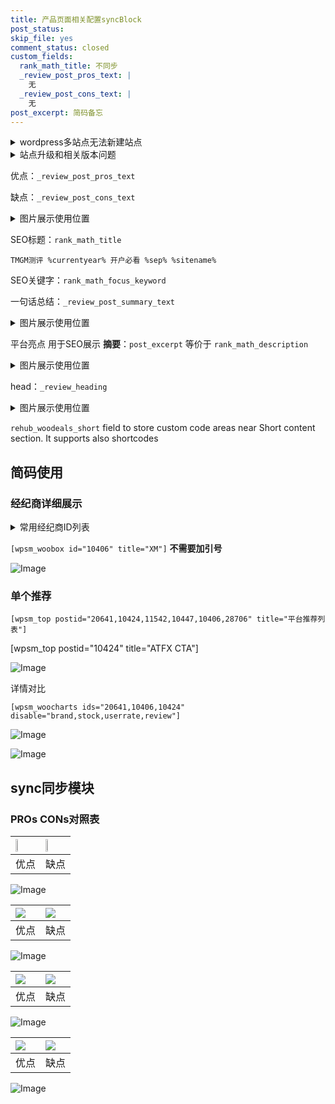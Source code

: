 ```yaml
---
title: 产品页面相关配置syncBlock
post_status: 
skip_file: yes
comment_status: closed
custom_fields:
  rank_math_title: 不同步
  _review_post_pros_text: |
    无
  _review_post_cons_text: |
    无
post_excerpt: 简码备忘
---
```

<details><summary>wordpress多站点无法新建站点</summary>

<li>和报错需要清理cookies一样的原因</li>
<li>wp-config.php里面<code>define( 'SUBDOMAIN_INSTALL', false );//子域名安装</code></li>
<li>新建子站点是用<code>define( 'SUBDOMAIN_INSTALL', true);//子域名安装</code> 完成以后，改成<code>false</code></li>
</details>

<details><summary>站点升级和相关版本问题</summary>

<p>wordpress：5.9.9
woocommerce：7.5.1
出现问题的地方：主题选项里面>><strong>Product layout >>compact style</strong></p>
<p>如何出现没有用过的字段 导致无法保存。先导出配置 然后进行修改，后面再次恢复即可。</p>
<p>出现部分字段无法显示时，需要返回默认布局后，对产品进行保存就好了。</p>
<p></p>
</details>

优点：`_review_post_pros_text`

缺点：`_review_post_cons_text`

<details><summary>图片展示使用位置</summary>

<img src="https://prod-files-secure.s3.us-west-2.amazonaws.com/39ed1227-6d7d-4570-be36-9ccd4a2c4241/f51d3d83-55d4-4bdf-9604-f37ec77ab556/Untitled.png?X-Amz-Algorithm=AWS4-HMAC-SHA256&X-Amz-Content-Sha256=UNSIGNED-PAYLOAD&X-Amz-Credential=ASIAZI2LB466SLKFHVCA%2F20250821%2Fus-west-2%2Fs3%2Faws4_request&X-Amz-Date=20250821T105522Z&X-Amz-Expires=3600&X-Amz-Security-Token=IQoJb3JpZ2luX2VjEKL%2F%2F%2F%2F%2F%2F%2F%2F%2F%2FwEaCXVzLXdlc3QtMiJGMEQCIGCXmKOILnPAsn4EdT4ohrgRvK94u7oQvnkrkn6G1LlyAiAb9SORSCL1qLVq7eJCseEIBSdZwIbwJfr%2F40vFwYsE6yqIBAjr%2F%2F%2F%2F%2F%2F%2F%2F%2F%2F8BEAAaDDYzNzQyMzE4MzgwNSIMCz4VPmY1VS6dBLHSKtwDgHztbGaiQEZeuyDNZDAYlrQttp5VkKm7Z6VEE8pemgbtJSBu049YkLOGwEcCuf9lfcSAKeMhLsuEwdez1oTbEQx9vSohLsdnzV%2FiGmYyR9aR1lKVId7p%2FVqWlustxgb5%2FVmMIt5KVpK3NMp3vfsKqLFziMStVLMsUs%2Fw38Uq3fqSfdquCaMbTq897tJqumEoc5jaROieIl2HrMkDx02RyC36gdRArVqQfN4tnEnZYe9jp7u489%2F3HNZXkEizh3iOXfA4J%2B69IPShlX7R2usRZQx1TGQ7cxtKCSYVzbPJTX%2B1MYL1t0TAogpc1EaqrLxi7enrIEl1K6TVEKJ8z3hYfFWG76WRcMxPatC65fJSR%2BckVtDyCKZ979tsHgYvZAJqvGB4hk%2FR7rNxsKj5wswz0QOWVF9bDDkOv7IAt4ly2OQkwHdpJ28pXRakT%2FWBpyufx8qFXg8NqUwXFd9KEzp1Ttlfna6mc8wvFFygQCAy7tVyz9bn0MLRw4UP3c3KcpngK1e3yfnmq3CggnOJgMvdCGjkG2G3%2FQBSqmFgSvEW3qncI0yL%2FBGzvLpf6HCUA1kxqtWgzqaER1bRqNIFGOufflCmeK2fOg48Sjh2tm2WM%2F4Mi%2Bbv1fOP0Rce4zkwveObxQY6pgG1qiASaSHHSgOZxuuv42MhUt%2FosCsCCro%2BqhG8x5ih6Gog5RM07SreNlT0gtqjEHOioz3P%2B8mFJ8JWdzeeQ6wQVLbt3WJW4kR8rgVX4Ubk37j09gQh%2Fnglq3nKSDp23YoCVZiyQphPWigvTiFOiK2vWBfbf82KtPhj6d6ELvAUOwS2yPFF5Z%2Fye2w4uyj9%2BqA5JfllwY5QjUBgpYuogBBNkYPRLR1t&X-Amz-Signature=73eaf6c6b77c59a168ff097c6a4c2ccac5a0d3937b891789176eb22b723fe6be&X-Amz-SignedHeaders=host&x-amz-checksum-mode=ENABLED&x-id=GetObject" alt="Image">
</details>

SEO标题：`rank_math_title`

`TMGM测评 %currentyear% 开户必看 %sep% %sitename%`

SEO关键字：`rank_math_focus_keyword`

一句话总结：`_review_post_summary_text`

<details><summary>图片展示使用位置</summary>

<img src="https://prod-files-secure.s3.us-west-2.amazonaws.com/39ed1227-6d7d-4570-be36-9ccd4a2c4241/4b96a922-296c-4f4e-8630-d1c870cbce01/Untitled.png?X-Amz-Algorithm=AWS4-HMAC-SHA256&X-Amz-Content-Sha256=UNSIGNED-PAYLOAD&X-Amz-Credential=ASIAZI2LB466V5VYU5ZL%2F20250821%2Fus-west-2%2Fs3%2Faws4_request&X-Amz-Date=20250821T105523Z&X-Amz-Expires=3600&X-Amz-Security-Token=IQoJb3JpZ2luX2VjEKL%2F%2F%2F%2F%2F%2F%2F%2F%2F%2FwEaCXVzLXdlc3QtMiJGMEQCIEFORdFvbbp9wyA%2FXVtc%2BKMTVcDXuv7KJbNfQAE%2FQEzlAiAZYToEkSVRJ6SefoEO%2Fw7w5IRaLkK4jxAI3kJc%2FGy3sCqIBAjr%2F%2F%2F%2F%2F%2F%2F%2F%2F%2F8BEAAaDDYzNzQyMzE4MzgwNSIMi5zYcteiS%2BPkdrz%2FKtwDsmqkAGAaQmiSnCZJzEFtwPtR5rMJES3FCiAy2EqgqeKl%2FbYIAsg00pTMhAuaOPjqI4j0AdEeQDw%2BQSce60CYk1bRyNkBocR03KlEt66lHNc7HuNX0%2FpbVy3E2%2B3R9vztbXT2Q09nIef2e3oQ7UekqBr0Se2CwddxyS%2FA%2B%2FJq5xC9FXTLlfakxwN4J6fGw1PzVAs7zJVK6V8cAFslJbOiprUq9VMAZ1pF%2BRr1M%2Ffmbq5pJHGiKU6uZp%2FIQgpmVpLZ46Y8d%2FfVSITNCQ86dT1s9Mr8CW19XMNV%2F110%2FxbDSCxoCb6GrTUmVrKL%2Fh5GcJ2VEKzUn4PaIO5%2FJvcw9rCpzZxub5X%2FNPMuxQdE%2FtEnah%2BcSIVS4Zj4nF8RgrVLGOczW3zD61X0NFbaJXcFinSTPI9vgK61QOz4%2FNacZjgWAePuvx6q645TOGWH8T73WxZ4SEFHiQIfgks8uOBDa1smri7E%2FaRmyV7eP6a1xkng%2B5Dz11DO1JhcvYqBmMe6x5OhyfJL5zYxkcr%2FcTR1L72rI3pD0L2J%2FIidm8DYTPhLRCx7AdZaEVTlr9NqU%2B1KIs8rLMLQv12JwdtOiyG1QEJsGvr%2F1sKL8FZ3Wg%2FkjGp00D56AlS4ymIpGPsedccwgOObxQY6pgEratuJx5sTFkP2X9vLQ2Lw%2B%2Bx8BdZWh3Z1hRhVxyThLy0SZ62ghhCWPbqWUhs7iNv8PpWqHsD2icchHhFN%2F%2FMLDFtg%2B8k7QVFo6REmdIbwYY3HnCX9d0G50G4SM4KdlAo8Qt8jb4HZxrbOuUVwFlebUAXyYW2j78ovebOtmAb%2BeSvqOM2myHvbnt9pzI28XiC7gfLfGk8%2FimBV%2BAwuA9Dn91IhYP15&X-Amz-Signature=dc5863f4a23565ae0ae4f388413962f20aea3b236a15f7c3fe520810d027263a&X-Amz-SignedHeaders=host&x-amz-checksum-mode=ENABLED&x-id=GetObject" alt="Image">
</details>

平台亮点 用于SEO展示 **摘要**：`post_excerpt`  等价于 `rank_math_description`

<details><summary>图片展示使用位置</summary>

<img src="https://prod-files-secure.s3.us-west-2.amazonaws.com/39ed1227-6d7d-4570-be36-9ccd4a2c4241/1ee11f63-b60a-4dfe-a7a7-d58ff23b5d88/Untitled.png?X-Amz-Algorithm=AWS4-HMAC-SHA256&X-Amz-Content-Sha256=UNSIGNED-PAYLOAD&X-Amz-Credential=ASIAZI2LB466YTQXDPMT%2F20250821%2Fus-west-2%2Fs3%2Faws4_request&X-Amz-Date=20250821T105524Z&X-Amz-Expires=3600&X-Amz-Security-Token=IQoJb3JpZ2luX2VjEKL%2F%2F%2F%2F%2F%2F%2F%2F%2F%2FwEaCXVzLXdlc3QtMiJHMEUCID%2F%2FMOEErvJ8GoSxGZ2Pow8KE%2FaOBApUTtRjp409hoVqAiEAs9QmGtfqyFRMHXtbX7dDzKsZ2K0jAirPBgmMOrvmBxUqiAQI6%2F%2F%2F%2F%2F%2F%2F%2F%2F%2F%2FARAAGgw2Mzc0MjMxODM4MDUiDHE7qb%2BOKb1OHLxgWyrcA62Zmh1AnFWzv9xZoB11Ly4wWkWjzDqD2IM6fWoyYcCf0UagY1ECdL4nCAEfZi2dGKPEmL9wHjWKLhPJYpQUGw%2FX5awZedEW4wDMHocQT1uTnQWb2yC5Eru088xL7qIGCIFDwitZKXG9CQir4%2F3ua30GYc%2BwvhiaVLsrMos7gOLJ2kH33Qm%2BBnkkuk4yPDuZa4WIOw3Ktw9pQ6kXl36HMe7%2FVDvmFRVWepXXl2oXOGqr4%2F%2BbX9uAWQiu57JjHO6QzlWb4LnwnHWb3z8n5%2B0NKpU5SZfLYBI593c7PvxpJ2DdGQkxtx3MMmKLgHcunXhJ%2F6Y%2FaLtXxbqd4nMvN1ovXqy0BybTdryBk77t7QsuKooNVpIzLnR3XAjwQNJVXPZbk1Bp8%2FYg8mb1GFAWMxPBqN4WVeJOHCZAaqxtjVFcTtb9vr2uUMqOmSW1jJhT7HvRquoLFnCi376SJD5fJSq7yylhQ2HCjx4nKd%2FVxk1B1bkBuozNM5nJOoBYKPJatgCw%2F3WOH53rmNV%2BgX4gKGvehWbuzBsUXZqYuFU4wB66sLcHCEhes9YsdcHhzmzTQD5XeLbqGbXtde9ljPiqNXPLMecBs78ygH5dO7aQDlm0V0ZpyZo2dotj74GzrVNQMKvjm8UGOqUBd9EzLU9Oa1Q9vFW%2B1YSDRikINr311QekkiKNwSAT%2FuT%2B0eFIy9H%2FtBuGRU8uT2JYZHBsrrAn3YfJTkAy4EI15MNqQQdbCNbnzrJqMXTZ9iNuNKejxJGvqPU6Gtitx01jPzZfJS%2B%2FBa513C4qEPXj9k9h65u39keRKfuJ6ahdBLm8S9hMy6VqYwmuRUn7L9jy02pbdVRnPQglQHAFrOTYEiIwQJTN&X-Amz-Signature=11d4159f0365ec68bce1454627dc299943c3cebf28740fa58f9ee538192d2551&X-Amz-SignedHeaders=host&x-amz-checksum-mode=ENABLED&x-id=GetObject" alt="Image">
<img src="https://prod-files-secure.s3.us-west-2.amazonaws.com/39ed1227-6d7d-4570-be36-9ccd4a2c4241/ad4118b5-78d8-4fbe-801e-3b29b5d99c01/Untitled.png?X-Amz-Algorithm=AWS4-HMAC-SHA256&X-Amz-Content-Sha256=UNSIGNED-PAYLOAD&X-Amz-Credential=ASIAZI2LB466YTQXDPMT%2F20250821%2Fus-west-2%2Fs3%2Faws4_request&X-Amz-Date=20250821T105524Z&X-Amz-Expires=3600&X-Amz-Security-Token=IQoJb3JpZ2luX2VjEKL%2F%2F%2F%2F%2F%2F%2F%2F%2F%2FwEaCXVzLXdlc3QtMiJHMEUCID%2F%2FMOEErvJ8GoSxGZ2Pow8KE%2FaOBApUTtRjp409hoVqAiEAs9QmGtfqyFRMHXtbX7dDzKsZ2K0jAirPBgmMOrvmBxUqiAQI6%2F%2F%2F%2F%2F%2F%2F%2F%2F%2F%2FARAAGgw2Mzc0MjMxODM4MDUiDHE7qb%2BOKb1OHLxgWyrcA62Zmh1AnFWzv9xZoB11Ly4wWkWjzDqD2IM6fWoyYcCf0UagY1ECdL4nCAEfZi2dGKPEmL9wHjWKLhPJYpQUGw%2FX5awZedEW4wDMHocQT1uTnQWb2yC5Eru088xL7qIGCIFDwitZKXG9CQir4%2F3ua30GYc%2BwvhiaVLsrMos7gOLJ2kH33Qm%2BBnkkuk4yPDuZa4WIOw3Ktw9pQ6kXl36HMe7%2FVDvmFRVWepXXl2oXOGqr4%2F%2BbX9uAWQiu57JjHO6QzlWb4LnwnHWb3z8n5%2B0NKpU5SZfLYBI593c7PvxpJ2DdGQkxtx3MMmKLgHcunXhJ%2F6Y%2FaLtXxbqd4nMvN1ovXqy0BybTdryBk77t7QsuKooNVpIzLnR3XAjwQNJVXPZbk1Bp8%2FYg8mb1GFAWMxPBqN4WVeJOHCZAaqxtjVFcTtb9vr2uUMqOmSW1jJhT7HvRquoLFnCi376SJD5fJSq7yylhQ2HCjx4nKd%2FVxk1B1bkBuozNM5nJOoBYKPJatgCw%2F3WOH53rmNV%2BgX4gKGvehWbuzBsUXZqYuFU4wB66sLcHCEhes9YsdcHhzmzTQD5XeLbqGbXtde9ljPiqNXPLMecBs78ygH5dO7aQDlm0V0ZpyZo2dotj74GzrVNQMKvjm8UGOqUBd9EzLU9Oa1Q9vFW%2B1YSDRikINr311QekkiKNwSAT%2FuT%2B0eFIy9H%2FtBuGRU8uT2JYZHBsrrAn3YfJTkAy4EI15MNqQQdbCNbnzrJqMXTZ9iNuNKejxJGvqPU6Gtitx01jPzZfJS%2B%2FBa513C4qEPXj9k9h65u39keRKfuJ6ahdBLm8S9hMy6VqYwmuRUn7L9jy02pbdVRnPQglQHAFrOTYEiIwQJTN&X-Amz-Signature=3da76decf6bbc5d6b1187658a9921dee1a793bd95f953ca71c5238be944ce1c8&X-Amz-SignedHeaders=host&x-amz-checksum-mode=ENABLED&x-id=GetObject" alt="Image">
<img src="https://prod-files-secure.s3.us-west-2.amazonaws.com/39ed1227-6d7d-4570-be36-9ccd4a2c4241/a38cf7c9-a79c-4b64-9e94-13589fe0758b/Untitled.png?X-Amz-Algorithm=AWS4-HMAC-SHA256&X-Amz-Content-Sha256=UNSIGNED-PAYLOAD&X-Amz-Credential=ASIAZI2LB466YTQXDPMT%2F20250821%2Fus-west-2%2Fs3%2Faws4_request&X-Amz-Date=20250821T105524Z&X-Amz-Expires=3600&X-Amz-Security-Token=IQoJb3JpZ2luX2VjEKL%2F%2F%2F%2F%2F%2F%2F%2F%2F%2FwEaCXVzLXdlc3QtMiJHMEUCID%2F%2FMOEErvJ8GoSxGZ2Pow8KE%2FaOBApUTtRjp409hoVqAiEAs9QmGtfqyFRMHXtbX7dDzKsZ2K0jAirPBgmMOrvmBxUqiAQI6%2F%2F%2F%2F%2F%2F%2F%2F%2F%2F%2FARAAGgw2Mzc0MjMxODM4MDUiDHE7qb%2BOKb1OHLxgWyrcA62Zmh1AnFWzv9xZoB11Ly4wWkWjzDqD2IM6fWoyYcCf0UagY1ECdL4nCAEfZi2dGKPEmL9wHjWKLhPJYpQUGw%2FX5awZedEW4wDMHocQT1uTnQWb2yC5Eru088xL7qIGCIFDwitZKXG9CQir4%2F3ua30GYc%2BwvhiaVLsrMos7gOLJ2kH33Qm%2BBnkkuk4yPDuZa4WIOw3Ktw9pQ6kXl36HMe7%2FVDvmFRVWepXXl2oXOGqr4%2F%2BbX9uAWQiu57JjHO6QzlWb4LnwnHWb3z8n5%2B0NKpU5SZfLYBI593c7PvxpJ2DdGQkxtx3MMmKLgHcunXhJ%2F6Y%2FaLtXxbqd4nMvN1ovXqy0BybTdryBk77t7QsuKooNVpIzLnR3XAjwQNJVXPZbk1Bp8%2FYg8mb1GFAWMxPBqN4WVeJOHCZAaqxtjVFcTtb9vr2uUMqOmSW1jJhT7HvRquoLFnCi376SJD5fJSq7yylhQ2HCjx4nKd%2FVxk1B1bkBuozNM5nJOoBYKPJatgCw%2F3WOH53rmNV%2BgX4gKGvehWbuzBsUXZqYuFU4wB66sLcHCEhes9YsdcHhzmzTQD5XeLbqGbXtde9ljPiqNXPLMecBs78ygH5dO7aQDlm0V0ZpyZo2dotj74GzrVNQMKvjm8UGOqUBd9EzLU9Oa1Q9vFW%2B1YSDRikINr311QekkiKNwSAT%2FuT%2B0eFIy9H%2FtBuGRU8uT2JYZHBsrrAn3YfJTkAy4EI15MNqQQdbCNbnzrJqMXTZ9iNuNKejxJGvqPU6Gtitx01jPzZfJS%2B%2FBa513C4qEPXj9k9h65u39keRKfuJ6ahdBLm8S9hMy6VqYwmuRUn7L9jy02pbdVRnPQglQHAFrOTYEiIwQJTN&X-Amz-Signature=c98e2b0959fcec42f15c291f74abb71b2bc9b859d785eb45edf62a9e4c170076&X-Amz-SignedHeaders=host&x-amz-checksum-mode=ENABLED&x-id=GetObject" alt="Image">
<img src="https://prod-files-secure.s3.us-west-2.amazonaws.com/39ed1227-6d7d-4570-be36-9ccd4a2c4241/7da6fc1e-d2ac-42ae-8c75-cb5749aa18f6/Untitled.png?X-Amz-Algorithm=AWS4-HMAC-SHA256&X-Amz-Content-Sha256=UNSIGNED-PAYLOAD&X-Amz-Credential=ASIAZI2LB466YTQXDPMT%2F20250821%2Fus-west-2%2Fs3%2Faws4_request&X-Amz-Date=20250821T105524Z&X-Amz-Expires=3600&X-Amz-Security-Token=IQoJb3JpZ2luX2VjEKL%2F%2F%2F%2F%2F%2F%2F%2F%2F%2FwEaCXVzLXdlc3QtMiJHMEUCID%2F%2FMOEErvJ8GoSxGZ2Pow8KE%2FaOBApUTtRjp409hoVqAiEAs9QmGtfqyFRMHXtbX7dDzKsZ2K0jAirPBgmMOrvmBxUqiAQI6%2F%2F%2F%2F%2F%2F%2F%2F%2F%2F%2FARAAGgw2Mzc0MjMxODM4MDUiDHE7qb%2BOKb1OHLxgWyrcA62Zmh1AnFWzv9xZoB11Ly4wWkWjzDqD2IM6fWoyYcCf0UagY1ECdL4nCAEfZi2dGKPEmL9wHjWKLhPJYpQUGw%2FX5awZedEW4wDMHocQT1uTnQWb2yC5Eru088xL7qIGCIFDwitZKXG9CQir4%2F3ua30GYc%2BwvhiaVLsrMos7gOLJ2kH33Qm%2BBnkkuk4yPDuZa4WIOw3Ktw9pQ6kXl36HMe7%2FVDvmFRVWepXXl2oXOGqr4%2F%2BbX9uAWQiu57JjHO6QzlWb4LnwnHWb3z8n5%2B0NKpU5SZfLYBI593c7PvxpJ2DdGQkxtx3MMmKLgHcunXhJ%2F6Y%2FaLtXxbqd4nMvN1ovXqy0BybTdryBk77t7QsuKooNVpIzLnR3XAjwQNJVXPZbk1Bp8%2FYg8mb1GFAWMxPBqN4WVeJOHCZAaqxtjVFcTtb9vr2uUMqOmSW1jJhT7HvRquoLFnCi376SJD5fJSq7yylhQ2HCjx4nKd%2FVxk1B1bkBuozNM5nJOoBYKPJatgCw%2F3WOH53rmNV%2BgX4gKGvehWbuzBsUXZqYuFU4wB66sLcHCEhes9YsdcHhzmzTQD5XeLbqGbXtde9ljPiqNXPLMecBs78ygH5dO7aQDlm0V0ZpyZo2dotj74GzrVNQMKvjm8UGOqUBd9EzLU9Oa1Q9vFW%2B1YSDRikINr311QekkiKNwSAT%2FuT%2B0eFIy9H%2FtBuGRU8uT2JYZHBsrrAn3YfJTkAy4EI15MNqQQdbCNbnzrJqMXTZ9iNuNKejxJGvqPU6Gtitx01jPzZfJS%2B%2FBa513C4qEPXj9k9h65u39keRKfuJ6ahdBLm8S9hMy6VqYwmuRUn7L9jy02pbdVRnPQglQHAFrOTYEiIwQJTN&X-Amz-Signature=2fb84be656255adc13f80c098cfe4a02fa3a18a56185aa0e29642311c0a184bc&X-Amz-SignedHeaders=host&x-amz-checksum-mode=ENABLED&x-id=GetObject" alt="Image">
<img src="https://prod-files-secure.s3.us-west-2.amazonaws.com/39ed1227-6d7d-4570-be36-9ccd4a2c4241/7e97f40a-eaee-47f5-b2f9-475f96808fa7/Untitled.png?X-Amz-Algorithm=AWS4-HMAC-SHA256&X-Amz-Content-Sha256=UNSIGNED-PAYLOAD&X-Amz-Credential=ASIAZI2LB466YTQXDPMT%2F20250821%2Fus-west-2%2Fs3%2Faws4_request&X-Amz-Date=20250821T105524Z&X-Amz-Expires=3600&X-Amz-Security-Token=IQoJb3JpZ2luX2VjEKL%2F%2F%2F%2F%2F%2F%2F%2F%2F%2FwEaCXVzLXdlc3QtMiJHMEUCID%2F%2FMOEErvJ8GoSxGZ2Pow8KE%2FaOBApUTtRjp409hoVqAiEAs9QmGtfqyFRMHXtbX7dDzKsZ2K0jAirPBgmMOrvmBxUqiAQI6%2F%2F%2F%2F%2F%2F%2F%2F%2F%2F%2FARAAGgw2Mzc0MjMxODM4MDUiDHE7qb%2BOKb1OHLxgWyrcA62Zmh1AnFWzv9xZoB11Ly4wWkWjzDqD2IM6fWoyYcCf0UagY1ECdL4nCAEfZi2dGKPEmL9wHjWKLhPJYpQUGw%2FX5awZedEW4wDMHocQT1uTnQWb2yC5Eru088xL7qIGCIFDwitZKXG9CQir4%2F3ua30GYc%2BwvhiaVLsrMos7gOLJ2kH33Qm%2BBnkkuk4yPDuZa4WIOw3Ktw9pQ6kXl36HMe7%2FVDvmFRVWepXXl2oXOGqr4%2F%2BbX9uAWQiu57JjHO6QzlWb4LnwnHWb3z8n5%2B0NKpU5SZfLYBI593c7PvxpJ2DdGQkxtx3MMmKLgHcunXhJ%2F6Y%2FaLtXxbqd4nMvN1ovXqy0BybTdryBk77t7QsuKooNVpIzLnR3XAjwQNJVXPZbk1Bp8%2FYg8mb1GFAWMxPBqN4WVeJOHCZAaqxtjVFcTtb9vr2uUMqOmSW1jJhT7HvRquoLFnCi376SJD5fJSq7yylhQ2HCjx4nKd%2FVxk1B1bkBuozNM5nJOoBYKPJatgCw%2F3WOH53rmNV%2BgX4gKGvehWbuzBsUXZqYuFU4wB66sLcHCEhes9YsdcHhzmzTQD5XeLbqGbXtde9ljPiqNXPLMecBs78ygH5dO7aQDlm0V0ZpyZo2dotj74GzrVNQMKvjm8UGOqUBd9EzLU9Oa1Q9vFW%2B1YSDRikINr311QekkiKNwSAT%2FuT%2B0eFIy9H%2FtBuGRU8uT2JYZHBsrrAn3YfJTkAy4EI15MNqQQdbCNbnzrJqMXTZ9iNuNKejxJGvqPU6Gtitx01jPzZfJS%2B%2FBa513C4qEPXj9k9h65u39keRKfuJ6ahdBLm8S9hMy6VqYwmuRUn7L9jy02pbdVRnPQglQHAFrOTYEiIwQJTN&X-Amz-Signature=a3d25defe1abf57392a1fe1bb7d322b9d34ba2be30c8463bc46e0641c98ee50d&X-Amz-SignedHeaders=host&x-amz-checksum-mode=ENABLED&x-id=GetObject" alt="Image">
</details>

head：`_review_heading`

<details><summary>图片展示使用位置</summary>

<img src="https://prod-files-secure.s3.us-west-2.amazonaws.com/39ed1227-6d7d-4570-be36-9ccd4a2c4241/3a4650ad-9887-415c-889a-edd51fa54f27/Untitled.png?X-Amz-Algorithm=AWS4-HMAC-SHA256&X-Amz-Content-Sha256=UNSIGNED-PAYLOAD&X-Amz-Credential=ASIAZI2LB466ZSF2LWXP%2F20250821%2Fus-west-2%2Fs3%2Faws4_request&X-Amz-Date=20250821T105525Z&X-Amz-Expires=3600&X-Amz-Security-Token=IQoJb3JpZ2luX2VjEKL%2F%2F%2F%2F%2F%2F%2F%2F%2F%2FwEaCXVzLXdlc3QtMiJHMEUCIQD%2BUFVHiP2AnHnOfst62afm9v4MxM045RGWYVwrBePKxgIgVh3LKDBjXMul7XnT0vqJMrlAqbH9fQgrO2mzOR5g4jYqiAQI6%2F%2F%2F%2F%2F%2F%2F%2F%2F%2F%2FARAAGgw2Mzc0MjMxODM4MDUiDONi3%2FUku5WBeWaawircA1CNlXu2JLMzBqjP3UJYWwZqe3igbMEMoXSYBH%2FfZXXAQNQCgw15CM2q6KHmy5C2eV72w6pR8M0KqxkdYk8TW8MvkFjO0rfy8nARKihVk8L2ettZ38HlizXP%2FBg1m%2FNZWERinXE3LlNojHQHEqYwsOvdUHYPE2X5ClOh1qCTiWhVQJWyoWg%2B6EqY5yWBgHuB4EW6QEWviC56Z0Da09TOq6%2FGBnUVmIbdGRHuBwcfO%2Fx5FRKpShtvff82luJU0lVX%2B47LppXoWw6KZFtQdRNqH2DT8gOgx9QOd9ufBE%2FGkWT20hjpxEviOkqMKm9xHnpyiutZjdyogvdXHHVGu40JHE3%2BN%2FMQrLalnJA2Vr4HFsW91RVKi25DQzyQIX2GW1qGKXxuctymsZ8LuwIfvTJgBJXTozjiA%2FiHGmdEV5e1ty%2Bxw8ZEGBjc0mx%2FmYt2xLtYEiluxqElcf704qNgpkK49JxtHUe57hA6MhauaSyAuXL5lGgHZtbfzInoT6av%2F8Qf3oiZHgVxhtdXh1yODd%2BPELzlWX01P5ETW%2B%2B0ZGKTm7o%2FFD3UDT3IoLVT8H7SvM8XRDOZjmMAOXM0xLovZh71rZW2CNcz9q1Z7mbfIAr05TTJla7A5aO1j7mavttjMK7jm8UGOqUBi0NDPIQ2onPh49crY%2BtlLrybjA2YlhnhUhTXYyZTFi43GmL%2BZbarpIJjp6KDdVdD6bFXhEU%2Br1USbUxcvwHF5AVce1ViCrg2wWrVi9hklykFjRTmLA54GBKwlqTIDTlEPI8S32KiD1TRU98giH3PIHZICtF%2FijhPyyitxJmZZIf8qtV0ZTPlMIi0hnZy4oKoDT%2BF7thC3oOO%2FPaJdmGmmjDZxWLt&X-Amz-Signature=1aff32c0b92ef49efea27fa3cddf66b5655fa21a86b696278665f20944396540&X-Amz-SignedHeaders=host&x-amz-checksum-mode=ENABLED&x-id=GetObject" alt="Image">
</details>

`rehub_woodeals_short`	field to store custom code areas near Short content section. It supports also shortcodes



## 简码使用

### 经纪商详细展示

<details><summary>常用经纪商ID列表</summary>

<pre><code class="php">嘉盛 ===> 20641  [wpsm_woobox id="20641" title="嘉盛"]
易信easymarkets ===> 11542  [wpsm_woobox id="11542" title="易信easymarkets"]
ATFX外汇 ===> 10424  [wpsm_woobox id="10424" title="ATFX"]
XM ===> 10406  [wpsm_woobox id="10406" title="XM"]
TMGM ===> 29622  [wpsm_woobox id="29622" title="TMGM"]
HYCM ===> 10447  [wpsm_woobox id="10447" title="HYCM"]
fpmarkets澳福外汇 ===> 20639  [wpsm_woobox id="20639" title="fpmarkets澳福外汇"]</code></pre>
</details>

`[wpsm_woobox id="10406" title="XM"]` **不需要加引号**

![Image](https://prod-files-secure.s3.us-west-2.amazonaws.com/39ed1227-6d7d-4570-be36-9ccd4a2c4241/4f898f9d-0fa7-4e43-acd3-ac6bc7be575a/Untitled.png?X-Amz-Algorithm=AWS4-HMAC-SHA256&X-Amz-Content-Sha256=UNSIGNED-PAYLOAD&X-Amz-Credential=ASIAZI2LB4667BLLTJC5%2F20250821%2Fus-west-2%2Fs3%2Faws4_request&X-Amz-Date=20250821T105521Z&X-Amz-Expires=3600&X-Amz-Security-Token=IQoJb3JpZ2luX2VjEKL%2F%2F%2F%2F%2F%2F%2F%2F%2F%2FwEaCXVzLXdlc3QtMiJGMEQCIFcsOr7sroyBErx%2Fx4f93EW6r3R2NjOLPFkApM6VP3tmAiBrSIVXuz9QTBl2tBNc3ukSAOmvbaXhYQD91p0aN7CbjCqIBAjr%2F%2F%2F%2F%2F%2F%2F%2F%2F%2F8BEAAaDDYzNzQyMzE4MzgwNSIMsTVzYzqKGWcq2drqKtwDKjNL7V60Z5epbgPxXfiOfRJZC2VbwVvco5eRB4duYKINdIXd0WzAyaafmPjBzHcS%2Fcc93DxdowZUOqXP7zqppQngpxruimlEp3u1xnoV9oD%2FT7fg5TGZZ8U0Vwu8eFvHi7HupVzeF6mnVEGLqERiabNRBADl2NeCQ1ND%2FxkBX2me%2F%2FfCvlwF1mBT%2FpsCZ2pPx00XH3pa8WtNk%2FROk4FdQ8JyvkiFnPfxiEc4OFJLoW%2Bkbr5EmnzKmKssacgIHxG0bvTfmAcYp%2BNyB0%2BHn2iiSUUMevB%2FxxGl3syjzhSMiWR9a6e6CoKNKrfXqJPfDVadLVVah5nJh%2F3bcIN%2BDdbkJz%2FZRwDHz3q7WvEdzZMrNhMu5ZsCNowLFNrGZPeJhLySRtUpS8UPpnG0qnC4BxEP%2F0s%2FWE5%2FixL80MAIFgaCE14O6dApKkEdPes5kudOb5ikVUJuQ2YsxwjS2NxbM3g4hmZD%2FR2qtTFB7amYLBwovbWITqtd3rqPn36bY81CY9IYK8X46XR%2BWz7mTlChNcLa%2F8c5w%2BcOlByV66AW5ACmasioT7gaW3Ec0jgC3MQ0%2FNvkmfj3VixCvKehByXLK52p1GdBj6QFgLn4M6wuvl0tlHW98scw%2FEZQ227WnZcw4eKbxQY6pgFIvTKPb8yipD5SRO9sBFSOI3KzuJ3HojNHD70ALO7uexh7e0igg53If9KZN0%2BZWkUeh5%2BuNGoZGVbKWSZXegU3GibcWjXFdduMkts8OlBJ9fiL6uxJ6N6rl7b3p5ViipnF9e3ZWi320o19Mp1z3uIStZSWtpb85HmhgzueczsHc97QBaGP2eMvRxfjDosc%2BvtL4PVZzPHx%2Bui6u1R42L6f85UiBNlY&X-Amz-Signature=a1c9513be1ac1ffad9db892642bbbc83432113edd10b719972fd406cc90a2c1c&X-Amz-SignedHeaders=host&x-amz-checksum-mode=ENABLED&x-id=GetObject)

### 单个推荐
`[wpsm_top postid="20641,10424,11542,10447,10406,28706" title="平台推荐列表"]`

[wpsm_top postid="10424" title="ATFX CTA"]

![Image](https://prod-files-secure.s3.us-west-2.amazonaws.com/39ed1227-6d7d-4570-be36-9ccd4a2c4241/5ac620dc-51a8-48b6-b55d-91f47299193c/Untitled.png?X-Amz-Algorithm=AWS4-HMAC-SHA256&X-Amz-Content-Sha256=UNSIGNED-PAYLOAD&X-Amz-Credential=ASIAZI2LB4667BLLTJC5%2F20250821%2Fus-west-2%2Fs3%2Faws4_request&X-Amz-Date=20250821T105521Z&X-Amz-Expires=3600&X-Amz-Security-Token=IQoJb3JpZ2luX2VjEKL%2F%2F%2F%2F%2F%2F%2F%2F%2F%2FwEaCXVzLXdlc3QtMiJGMEQCIFcsOr7sroyBErx%2Fx4f93EW6r3R2NjOLPFkApM6VP3tmAiBrSIVXuz9QTBl2tBNc3ukSAOmvbaXhYQD91p0aN7CbjCqIBAjr%2F%2F%2F%2F%2F%2F%2F%2F%2F%2F8BEAAaDDYzNzQyMzE4MzgwNSIMsTVzYzqKGWcq2drqKtwDKjNL7V60Z5epbgPxXfiOfRJZC2VbwVvco5eRB4duYKINdIXd0WzAyaafmPjBzHcS%2Fcc93DxdowZUOqXP7zqppQngpxruimlEp3u1xnoV9oD%2FT7fg5TGZZ8U0Vwu8eFvHi7HupVzeF6mnVEGLqERiabNRBADl2NeCQ1ND%2FxkBX2me%2F%2FfCvlwF1mBT%2FpsCZ2pPx00XH3pa8WtNk%2FROk4FdQ8JyvkiFnPfxiEc4OFJLoW%2Bkbr5EmnzKmKssacgIHxG0bvTfmAcYp%2BNyB0%2BHn2iiSUUMevB%2FxxGl3syjzhSMiWR9a6e6CoKNKrfXqJPfDVadLVVah5nJh%2F3bcIN%2BDdbkJz%2FZRwDHz3q7WvEdzZMrNhMu5ZsCNowLFNrGZPeJhLySRtUpS8UPpnG0qnC4BxEP%2F0s%2FWE5%2FixL80MAIFgaCE14O6dApKkEdPes5kudOb5ikVUJuQ2YsxwjS2NxbM3g4hmZD%2FR2qtTFB7amYLBwovbWITqtd3rqPn36bY81CY9IYK8X46XR%2BWz7mTlChNcLa%2F8c5w%2BcOlByV66AW5ACmasioT7gaW3Ec0jgC3MQ0%2FNvkmfj3VixCvKehByXLK52p1GdBj6QFgLn4M6wuvl0tlHW98scw%2FEZQ227WnZcw4eKbxQY6pgFIvTKPb8yipD5SRO9sBFSOI3KzuJ3HojNHD70ALO7uexh7e0igg53If9KZN0%2BZWkUeh5%2BuNGoZGVbKWSZXegU3GibcWjXFdduMkts8OlBJ9fiL6uxJ6N6rl7b3p5ViipnF9e3ZWi320o19Mp1z3uIStZSWtpb85HmhgzueczsHc97QBaGP2eMvRxfjDosc%2BvtL4PVZzPHx%2Bui6u1R42L6f85UiBNlY&X-Amz-Signature=c135e69e5881a2dd034298591c0abfd613ac3af0f6eaf34208490af542b96cd1&X-Amz-SignedHeaders=host&x-amz-checksum-mode=ENABLED&x-id=GetObject)

详情对比

`[wpsm_woocharts ids="20641,10406,10424" disable="brand,stock,userrate,review"]`

![Image](https://prod-files-secure.s3.us-west-2.amazonaws.com/39ed1227-6d7d-4570-be36-9ccd4a2c4241/bf3ba45f-b9f3-4295-8aef-b4a495fd25f4/Untitled.png?X-Amz-Algorithm=AWS4-HMAC-SHA256&X-Amz-Content-Sha256=UNSIGNED-PAYLOAD&X-Amz-Credential=ASIAZI2LB4667BLLTJC5%2F20250821%2Fus-west-2%2Fs3%2Faws4_request&X-Amz-Date=20250821T105521Z&X-Amz-Expires=3600&X-Amz-Security-Token=IQoJb3JpZ2luX2VjEKL%2F%2F%2F%2F%2F%2F%2F%2F%2F%2FwEaCXVzLXdlc3QtMiJGMEQCIFcsOr7sroyBErx%2Fx4f93EW6r3R2NjOLPFkApM6VP3tmAiBrSIVXuz9QTBl2tBNc3ukSAOmvbaXhYQD91p0aN7CbjCqIBAjr%2F%2F%2F%2F%2F%2F%2F%2F%2F%2F8BEAAaDDYzNzQyMzE4MzgwNSIMsTVzYzqKGWcq2drqKtwDKjNL7V60Z5epbgPxXfiOfRJZC2VbwVvco5eRB4duYKINdIXd0WzAyaafmPjBzHcS%2Fcc93DxdowZUOqXP7zqppQngpxruimlEp3u1xnoV9oD%2FT7fg5TGZZ8U0Vwu8eFvHi7HupVzeF6mnVEGLqERiabNRBADl2NeCQ1ND%2FxkBX2me%2F%2FfCvlwF1mBT%2FpsCZ2pPx00XH3pa8WtNk%2FROk4FdQ8JyvkiFnPfxiEc4OFJLoW%2Bkbr5EmnzKmKssacgIHxG0bvTfmAcYp%2BNyB0%2BHn2iiSUUMevB%2FxxGl3syjzhSMiWR9a6e6CoKNKrfXqJPfDVadLVVah5nJh%2F3bcIN%2BDdbkJz%2FZRwDHz3q7WvEdzZMrNhMu5ZsCNowLFNrGZPeJhLySRtUpS8UPpnG0qnC4BxEP%2F0s%2FWE5%2FixL80MAIFgaCE14O6dApKkEdPes5kudOb5ikVUJuQ2YsxwjS2NxbM3g4hmZD%2FR2qtTFB7amYLBwovbWITqtd3rqPn36bY81CY9IYK8X46XR%2BWz7mTlChNcLa%2F8c5w%2BcOlByV66AW5ACmasioT7gaW3Ec0jgC3MQ0%2FNvkmfj3VixCvKehByXLK52p1GdBj6QFgLn4M6wuvl0tlHW98scw%2FEZQ227WnZcw4eKbxQY6pgFIvTKPb8yipD5SRO9sBFSOI3KzuJ3HojNHD70ALO7uexh7e0igg53If9KZN0%2BZWkUeh5%2BuNGoZGVbKWSZXegU3GibcWjXFdduMkts8OlBJ9fiL6uxJ6N6rl7b3p5ViipnF9e3ZWi320o19Mp1z3uIStZSWtpb85HmhgzueczsHc97QBaGP2eMvRxfjDosc%2BvtL4PVZzPHx%2Bui6u1R42L6f85UiBNlY&X-Amz-Signature=acdf7047b381661ef2ebeafb837392c28186a043697a9f84983b4b8d4f44b86e&X-Amz-SignedHeaders=host&x-amz-checksum-mode=ENABLED&x-id=GetObject)

![Image](https://prod-files-secure.s3.us-west-2.amazonaws.com/39ed1227-6d7d-4570-be36-9ccd4a2c4241/30bc56ef-f383-4b48-9768-2ebc9e436ec0/Untitled.png?X-Amz-Algorithm=AWS4-HMAC-SHA256&X-Amz-Content-Sha256=UNSIGNED-PAYLOAD&X-Amz-Credential=ASIAZI2LB4667BLLTJC5%2F20250821%2Fus-west-2%2Fs3%2Faws4_request&X-Amz-Date=20250821T105521Z&X-Amz-Expires=3600&X-Amz-Security-Token=IQoJb3JpZ2luX2VjEKL%2F%2F%2F%2F%2F%2F%2F%2F%2F%2FwEaCXVzLXdlc3QtMiJGMEQCIFcsOr7sroyBErx%2Fx4f93EW6r3R2NjOLPFkApM6VP3tmAiBrSIVXuz9QTBl2tBNc3ukSAOmvbaXhYQD91p0aN7CbjCqIBAjr%2F%2F%2F%2F%2F%2F%2F%2F%2F%2F8BEAAaDDYzNzQyMzE4MzgwNSIMsTVzYzqKGWcq2drqKtwDKjNL7V60Z5epbgPxXfiOfRJZC2VbwVvco5eRB4duYKINdIXd0WzAyaafmPjBzHcS%2Fcc93DxdowZUOqXP7zqppQngpxruimlEp3u1xnoV9oD%2FT7fg5TGZZ8U0Vwu8eFvHi7HupVzeF6mnVEGLqERiabNRBADl2NeCQ1ND%2FxkBX2me%2F%2FfCvlwF1mBT%2FpsCZ2pPx00XH3pa8WtNk%2FROk4FdQ8JyvkiFnPfxiEc4OFJLoW%2Bkbr5EmnzKmKssacgIHxG0bvTfmAcYp%2BNyB0%2BHn2iiSUUMevB%2FxxGl3syjzhSMiWR9a6e6CoKNKrfXqJPfDVadLVVah5nJh%2F3bcIN%2BDdbkJz%2FZRwDHz3q7WvEdzZMrNhMu5ZsCNowLFNrGZPeJhLySRtUpS8UPpnG0qnC4BxEP%2F0s%2FWE5%2FixL80MAIFgaCE14O6dApKkEdPes5kudOb5ikVUJuQ2YsxwjS2NxbM3g4hmZD%2FR2qtTFB7amYLBwovbWITqtd3rqPn36bY81CY9IYK8X46XR%2BWz7mTlChNcLa%2F8c5w%2BcOlByV66AW5ACmasioT7gaW3Ec0jgC3MQ0%2FNvkmfj3VixCvKehByXLK52p1GdBj6QFgLn4M6wuvl0tlHW98scw%2FEZQ227WnZcw4eKbxQY6pgFIvTKPb8yipD5SRO9sBFSOI3KzuJ3HojNHD70ALO7uexh7e0igg53If9KZN0%2BZWkUeh5%2BuNGoZGVbKWSZXegU3GibcWjXFdduMkts8OlBJ9fiL6uxJ6N6rl7b3p5ViipnF9e3ZWi320o19Mp1z3uIStZSWtpb85HmhgzueczsHc97QBaGP2eMvRxfjDosc%2BvtL4PVZzPHx%2Bui6u1R42L6f85UiBNlY&X-Amz-Signature=0729c8e9c1a724418763444e89eff66368fdf28e9c25eb29f094a20a2525e9e3&X-Amz-SignedHeaders=host&x-amz-checksum-mode=ENABLED&x-id=GetObject)

## sync同步模块

### PROs CONs对照表

| <img src="https://cdn.ifttt.fun/gh/jarlin8/OSS@main/icons/customize/pros.svg" height="auto" width="37.3%"> | <img src="https://cdn.ifttt.fun/gh/jarlin8/OSS@main/icons/customize/cons.svg" height="auto" width="28.8%"> |
| :--- | :--- |
| 优点 | 缺点 |

![Image](https://prod-files-secure.s3.us-west-2.amazonaws.com/39ed1227-6d7d-4570-be36-9ccd4a2c4241/8742b755-dfb5-4004-9a5f-d6e561664bd8/Untitled.png?X-Amz-Algorithm=AWS4-HMAC-SHA256&X-Amz-Content-Sha256=UNSIGNED-PAYLOAD&X-Amz-Credential=ASIAZI2LB4667BLLTJC5%2F20250821%2Fus-west-2%2Fs3%2Faws4_request&X-Amz-Date=20250821T105521Z&X-Amz-Expires=3600&X-Amz-Security-Token=IQoJb3JpZ2luX2VjEKL%2F%2F%2F%2F%2F%2F%2F%2F%2F%2FwEaCXVzLXdlc3QtMiJGMEQCIFcsOr7sroyBErx%2Fx4f93EW6r3R2NjOLPFkApM6VP3tmAiBrSIVXuz9QTBl2tBNc3ukSAOmvbaXhYQD91p0aN7CbjCqIBAjr%2F%2F%2F%2F%2F%2F%2F%2F%2F%2F8BEAAaDDYzNzQyMzE4MzgwNSIMsTVzYzqKGWcq2drqKtwDKjNL7V60Z5epbgPxXfiOfRJZC2VbwVvco5eRB4duYKINdIXd0WzAyaafmPjBzHcS%2Fcc93DxdowZUOqXP7zqppQngpxruimlEp3u1xnoV9oD%2FT7fg5TGZZ8U0Vwu8eFvHi7HupVzeF6mnVEGLqERiabNRBADl2NeCQ1ND%2FxkBX2me%2F%2FfCvlwF1mBT%2FpsCZ2pPx00XH3pa8WtNk%2FROk4FdQ8JyvkiFnPfxiEc4OFJLoW%2Bkbr5EmnzKmKssacgIHxG0bvTfmAcYp%2BNyB0%2BHn2iiSUUMevB%2FxxGl3syjzhSMiWR9a6e6CoKNKrfXqJPfDVadLVVah5nJh%2F3bcIN%2BDdbkJz%2FZRwDHz3q7WvEdzZMrNhMu5ZsCNowLFNrGZPeJhLySRtUpS8UPpnG0qnC4BxEP%2F0s%2FWE5%2FixL80MAIFgaCE14O6dApKkEdPes5kudOb5ikVUJuQ2YsxwjS2NxbM3g4hmZD%2FR2qtTFB7amYLBwovbWITqtd3rqPn36bY81CY9IYK8X46XR%2BWz7mTlChNcLa%2F8c5w%2BcOlByV66AW5ACmasioT7gaW3Ec0jgC3MQ0%2FNvkmfj3VixCvKehByXLK52p1GdBj6QFgLn4M6wuvl0tlHW98scw%2FEZQ227WnZcw4eKbxQY6pgFIvTKPb8yipD5SRO9sBFSOI3KzuJ3HojNHD70ALO7uexh7e0igg53If9KZN0%2BZWkUeh5%2BuNGoZGVbKWSZXegU3GibcWjXFdduMkts8OlBJ9fiL6uxJ6N6rl7b3p5ViipnF9e3ZWi320o19Mp1z3uIStZSWtpb85HmhgzueczsHc97QBaGP2eMvRxfjDosc%2BvtL4PVZzPHx%2Bui6u1R42L6f85UiBNlY&X-Amz-Signature=e0a6f4c134f5bc65bfb5f9d9fd6364b25be282b6541668b12822681209df44b0&X-Amz-SignedHeaders=host&x-amz-checksum-mode=ENABLED&x-id=GetObject)

| <img src="https://cdn.ifttt.fun/gh/jarlin8/OSS@main/icons/customize/pros1.svg" height="auto"> | <img src="https://cdn.ifttt.fun/gh/jarlin8/OSS@main/icons/customize/cons1.svg" height="auto"> |
| :--- | :--- |
| 优点 | 缺点 |

![Image](https://prod-files-secure.s3.us-west-2.amazonaws.com/39ed1227-6d7d-4570-be36-9ccd4a2c4241/806358f8-c9c4-4e17-bb35-c6c76a5397a5/Untitled.png?X-Amz-Algorithm=AWS4-HMAC-SHA256&X-Amz-Content-Sha256=UNSIGNED-PAYLOAD&X-Amz-Credential=ASIAZI2LB4667BLLTJC5%2F20250821%2Fus-west-2%2Fs3%2Faws4_request&X-Amz-Date=20250821T105521Z&X-Amz-Expires=3600&X-Amz-Security-Token=IQoJb3JpZ2luX2VjEKL%2F%2F%2F%2F%2F%2F%2F%2F%2F%2FwEaCXVzLXdlc3QtMiJGMEQCIFcsOr7sroyBErx%2Fx4f93EW6r3R2NjOLPFkApM6VP3tmAiBrSIVXuz9QTBl2tBNc3ukSAOmvbaXhYQD91p0aN7CbjCqIBAjr%2F%2F%2F%2F%2F%2F%2F%2F%2F%2F8BEAAaDDYzNzQyMzE4MzgwNSIMsTVzYzqKGWcq2drqKtwDKjNL7V60Z5epbgPxXfiOfRJZC2VbwVvco5eRB4duYKINdIXd0WzAyaafmPjBzHcS%2Fcc93DxdowZUOqXP7zqppQngpxruimlEp3u1xnoV9oD%2FT7fg5TGZZ8U0Vwu8eFvHi7HupVzeF6mnVEGLqERiabNRBADl2NeCQ1ND%2FxkBX2me%2F%2FfCvlwF1mBT%2FpsCZ2pPx00XH3pa8WtNk%2FROk4FdQ8JyvkiFnPfxiEc4OFJLoW%2Bkbr5EmnzKmKssacgIHxG0bvTfmAcYp%2BNyB0%2BHn2iiSUUMevB%2FxxGl3syjzhSMiWR9a6e6CoKNKrfXqJPfDVadLVVah5nJh%2F3bcIN%2BDdbkJz%2FZRwDHz3q7WvEdzZMrNhMu5ZsCNowLFNrGZPeJhLySRtUpS8UPpnG0qnC4BxEP%2F0s%2FWE5%2FixL80MAIFgaCE14O6dApKkEdPes5kudOb5ikVUJuQ2YsxwjS2NxbM3g4hmZD%2FR2qtTFB7amYLBwovbWITqtd3rqPn36bY81CY9IYK8X46XR%2BWz7mTlChNcLa%2F8c5w%2BcOlByV66AW5ACmasioT7gaW3Ec0jgC3MQ0%2FNvkmfj3VixCvKehByXLK52p1GdBj6QFgLn4M6wuvl0tlHW98scw%2FEZQ227WnZcw4eKbxQY6pgFIvTKPb8yipD5SRO9sBFSOI3KzuJ3HojNHD70ALO7uexh7e0igg53If9KZN0%2BZWkUeh5%2BuNGoZGVbKWSZXegU3GibcWjXFdduMkts8OlBJ9fiL6uxJ6N6rl7b3p5ViipnF9e3ZWi320o19Mp1z3uIStZSWtpb85HmhgzueczsHc97QBaGP2eMvRxfjDosc%2BvtL4PVZzPHx%2Bui6u1R42L6f85UiBNlY&X-Amz-Signature=f13e53c024f0a6af7f45bb7bba4b0b11886fb6244aa2dfa327341d2cef1e6d54&X-Amz-SignedHeaders=host&x-amz-checksum-mode=ENABLED&x-id=GetObject)

| <img src="https://cdn.ifttt.fun/gh/jarlin8/OSS@main/icons/customize/pros2.svg" height="auto"> | <img src="https://cdn.ifttt.fun/gh/jarlin8/OSS@main/icons/customize/cons2.svg" height="auto"> |
| :--- | :--- |
| 优点 | 缺点 |

![Image](https://prod-files-secure.s3.us-west-2.amazonaws.com/39ed1227-6d7d-4570-be36-9ccd4a2c4241/a9245ec9-70dd-4005-b534-0d54315fc5f3/Untitled.png?X-Amz-Algorithm=AWS4-HMAC-SHA256&X-Amz-Content-Sha256=UNSIGNED-PAYLOAD&X-Amz-Credential=ASIAZI2LB4667BLLTJC5%2F20250821%2Fus-west-2%2Fs3%2Faws4_request&X-Amz-Date=20250821T105521Z&X-Amz-Expires=3600&X-Amz-Security-Token=IQoJb3JpZ2luX2VjEKL%2F%2F%2F%2F%2F%2F%2F%2F%2F%2FwEaCXVzLXdlc3QtMiJGMEQCIFcsOr7sroyBErx%2Fx4f93EW6r3R2NjOLPFkApM6VP3tmAiBrSIVXuz9QTBl2tBNc3ukSAOmvbaXhYQD91p0aN7CbjCqIBAjr%2F%2F%2F%2F%2F%2F%2F%2F%2F%2F8BEAAaDDYzNzQyMzE4MzgwNSIMsTVzYzqKGWcq2drqKtwDKjNL7V60Z5epbgPxXfiOfRJZC2VbwVvco5eRB4duYKINdIXd0WzAyaafmPjBzHcS%2Fcc93DxdowZUOqXP7zqppQngpxruimlEp3u1xnoV9oD%2FT7fg5TGZZ8U0Vwu8eFvHi7HupVzeF6mnVEGLqERiabNRBADl2NeCQ1ND%2FxkBX2me%2F%2FfCvlwF1mBT%2FpsCZ2pPx00XH3pa8WtNk%2FROk4FdQ8JyvkiFnPfxiEc4OFJLoW%2Bkbr5EmnzKmKssacgIHxG0bvTfmAcYp%2BNyB0%2BHn2iiSUUMevB%2FxxGl3syjzhSMiWR9a6e6CoKNKrfXqJPfDVadLVVah5nJh%2F3bcIN%2BDdbkJz%2FZRwDHz3q7WvEdzZMrNhMu5ZsCNowLFNrGZPeJhLySRtUpS8UPpnG0qnC4BxEP%2F0s%2FWE5%2FixL80MAIFgaCE14O6dApKkEdPes5kudOb5ikVUJuQ2YsxwjS2NxbM3g4hmZD%2FR2qtTFB7amYLBwovbWITqtd3rqPn36bY81CY9IYK8X46XR%2BWz7mTlChNcLa%2F8c5w%2BcOlByV66AW5ACmasioT7gaW3Ec0jgC3MQ0%2FNvkmfj3VixCvKehByXLK52p1GdBj6QFgLn4M6wuvl0tlHW98scw%2FEZQ227WnZcw4eKbxQY6pgFIvTKPb8yipD5SRO9sBFSOI3KzuJ3HojNHD70ALO7uexh7e0igg53If9KZN0%2BZWkUeh5%2BuNGoZGVbKWSZXegU3GibcWjXFdduMkts8OlBJ9fiL6uxJ6N6rl7b3p5ViipnF9e3ZWi320o19Mp1z3uIStZSWtpb85HmhgzueczsHc97QBaGP2eMvRxfjDosc%2BvtL4PVZzPHx%2Bui6u1R42L6f85UiBNlY&X-Amz-Signature=277c045fd7b7d47fe02124fa8b44be13f2b2de980fb4e96d2a7b757972f38a60&X-Amz-SignedHeaders=host&x-amz-checksum-mode=ENABLED&x-id=GetObject)

| <img src="https://cdn.ifttt.fun/gh/jarlin8/OSS@main/icons/customize/pros3.svg" height="auto"> | <img src="https://cdn.ifttt.fun/gh/jarlin8/OSS@main/icons/customize/cons3.svg" height="auto"> |
| :--- | :--- |
| 优点 | 缺点 |

![Image](https://prod-files-secure.s3.us-west-2.amazonaws.com/39ed1227-6d7d-4570-be36-9ccd4a2c4241/e1e580a2-2e5c-4780-9ff4-19c318fc2284/Untitled.png?X-Amz-Algorithm=AWS4-HMAC-SHA256&X-Amz-Content-Sha256=UNSIGNED-PAYLOAD&X-Amz-Credential=ASIAZI2LB4667BLLTJC5%2F20250821%2Fus-west-2%2Fs3%2Faws4_request&X-Amz-Date=20250821T105521Z&X-Amz-Expires=3600&X-Amz-Security-Token=IQoJb3JpZ2luX2VjEKL%2F%2F%2F%2F%2F%2F%2F%2F%2F%2FwEaCXVzLXdlc3QtMiJGMEQCIFcsOr7sroyBErx%2Fx4f93EW6r3R2NjOLPFkApM6VP3tmAiBrSIVXuz9QTBl2tBNc3ukSAOmvbaXhYQD91p0aN7CbjCqIBAjr%2F%2F%2F%2F%2F%2F%2F%2F%2F%2F8BEAAaDDYzNzQyMzE4MzgwNSIMsTVzYzqKGWcq2drqKtwDKjNL7V60Z5epbgPxXfiOfRJZC2VbwVvco5eRB4duYKINdIXd0WzAyaafmPjBzHcS%2Fcc93DxdowZUOqXP7zqppQngpxruimlEp3u1xnoV9oD%2FT7fg5TGZZ8U0Vwu8eFvHi7HupVzeF6mnVEGLqERiabNRBADl2NeCQ1ND%2FxkBX2me%2F%2FfCvlwF1mBT%2FpsCZ2pPx00XH3pa8WtNk%2FROk4FdQ8JyvkiFnPfxiEc4OFJLoW%2Bkbr5EmnzKmKssacgIHxG0bvTfmAcYp%2BNyB0%2BHn2iiSUUMevB%2FxxGl3syjzhSMiWR9a6e6CoKNKrfXqJPfDVadLVVah5nJh%2F3bcIN%2BDdbkJz%2FZRwDHz3q7WvEdzZMrNhMu5ZsCNowLFNrGZPeJhLySRtUpS8UPpnG0qnC4BxEP%2F0s%2FWE5%2FixL80MAIFgaCE14O6dApKkEdPes5kudOb5ikVUJuQ2YsxwjS2NxbM3g4hmZD%2FR2qtTFB7amYLBwovbWITqtd3rqPn36bY81CY9IYK8X46XR%2BWz7mTlChNcLa%2F8c5w%2BcOlByV66AW5ACmasioT7gaW3Ec0jgC3MQ0%2FNvkmfj3VixCvKehByXLK52p1GdBj6QFgLn4M6wuvl0tlHW98scw%2FEZQ227WnZcw4eKbxQY6pgFIvTKPb8yipD5SRO9sBFSOI3KzuJ3HojNHD70ALO7uexh7e0igg53If9KZN0%2BZWkUeh5%2BuNGoZGVbKWSZXegU3GibcWjXFdduMkts8OlBJ9fiL6uxJ6N6rl7b3p5ViipnF9e3ZWi320o19Mp1z3uIStZSWtpb85HmhgzueczsHc97QBaGP2eMvRxfjDosc%2BvtL4PVZzPHx%2Bui6u1R42L6f85UiBNlY&X-Amz-Signature=341b743dcf5602059014c09cb9f5246f8f56a2391e53831695f193c4b67c92d0&X-Amz-SignedHeaders=host&x-amz-checksum-mode=ENABLED&x-id=GetObject)